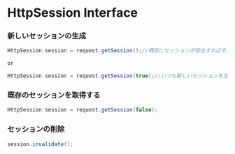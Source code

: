 # HttpSession Interface
### 新しいセッションの生成
```Java
HttpSession session = request.getSession();//既存にセッションが存在すればそれを返す、存在しなければ新しいセッションを生成し返す

or

HttpSession session = request.getSession(true);//いつも新しいセッションを生成して返す。
```

### 既存のセッションを取得する
```Java
HttpSession session = request.getSession(false);
```

### セッションの削除
```Java
session.invalidate();
```

